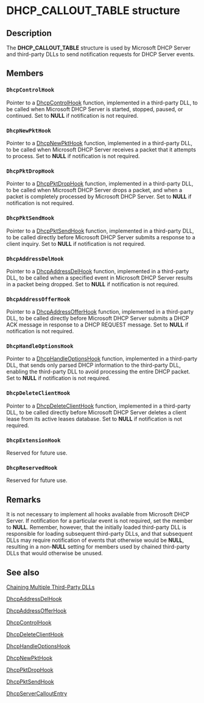 # DHCP_CALLOUT_TABLE structure

## Description

The
**DHCP_CALLOUT_TABLE** structure is used by Microsoft DHCP Server and third-party DLLs to send notification requests for DHCP Server events.

## Members

### `DhcpControlHook`

Pointer to a
[DhcpControlHook](https://learn.microsoft.com/previous-versions/windows/desktop/api/dhcpssdk/nc-dhcpssdk-lpdhcp_control) function, implemented in a third-party DLL, to be called when Microsoft DHCP Server is started, stopped, paused, or continued. Set to **NULL** if notification is not required.

### `DhcpNewPktHook`

Pointer to a
[DhcpNewPktHook](https://learn.microsoft.com/previous-versions/windows/desktop/api/dhcpssdk/nc-dhcpssdk-lpdhcp_newpkt) function, implemented in a third-party DLL, to be called when Microsoft DHCP Server receives a packet that it attempts to process. Set to **NULL** if notification is not required.

### `DhcpPktDropHook`

Pointer to a
[DhcpPktDropHook](https://learn.microsoft.com/previous-versions/windows/desktop/api/dhcpssdk/nc-dhcpssdk-lpdhcp_drop_send) function, implemented in a third-party DLL, to be called when Microsoft DHCP Server drops a packet, and when a packet is completely processed by Microsoft DHCP Server. Set to **NULL** if notification is not required.

### `DhcpPktSendHook`

Pointer to a
[DhcpPktSendHook](https://learn.microsoft.com/previous-versions/windows/desktop/legacy/aa363294(v=vs.85)) function, implemented in a third-party DLL, to be called directly before Microsoft DHCP Server submits a response to a client inquiry. Set to **NULL** if notification is not required.

### `DhcpAddressDelHook`

Pointer to a
[DhcpAddressDelHook](https://learn.microsoft.com/previous-versions/windows/desktop/api/dhcpssdk/nc-dhcpssdk-lpdhcp_prob) function, implemented in a third-party DLL, to be called when a specified event in Microsoft DHCP Server results in a packet being dropped. Set to **NULL** if notification is not required.

### `DhcpAddressOfferHook`

Pointer to a
[DhcpAddressOfferHook](https://learn.microsoft.com/previous-versions/windows/desktop/api/dhcpssdk/nc-dhcpssdk-lpdhcp_give_address) function, implemented in a third-party DLL, to be called directly before Microsoft DHCP Server submits a DHCP ACK message in response to a DHCP REQUEST message. Set to **NULL** if notification is not required.

### `DhcpHandleOptionsHook`

Pointer to a
[DhcpHandleOptionsHook](https://learn.microsoft.com/previous-versions/windows/desktop/api/dhcpssdk/nc-dhcpssdk-lpdhcp_handle_options) function, implemented in a third-party DLL, that sends only parsed DHCP information to the third-party DLL, enabling the third-party DLL to avoid processing the entire DHCP packet. Set to **NULL** if notification is not required.

### `DhcpDeleteClientHook`

Pointer to a
[DhcpDeleteClientHook](https://learn.microsoft.com/previous-versions/windows/desktop/api/dhcpssdk/nc-dhcpssdk-lpdhcp_delete_client) function, implemented in a third-party DLL, to be called directly before Microsoft DHCP Server deletes a client lease from its active leases database. Set to **NULL** if notification is not required.

### `DhcpExtensionHook`

Reserved for future use.

### `DhcpReservedHook`

Reserved for future use.

## Remarks

It is not necessary to implement all hooks available from Microsoft DHCP Server. If notification for a particular event is not required, set the member to **NULL**. Remember, however, that the initially loaded third-party DLL is responsible for loading subsequent third-party DLLs, and that subsequent DLLs may require notification of events that otherwise would be **NULL**, resulting in a non-**NULL** setting for members used by chained third-party DLLs that would otherwise be unused.

## See also

[Chaining Multiple Third-Party DLLs](https://learn.microsoft.com/previous-versions/windows/desktop/dhcp/chaining-multiple-third-party-dlls)

[DhcpAddressDelHook](https://learn.microsoft.com/previous-versions/windows/desktop/api/dhcpssdk/nc-dhcpssdk-lpdhcp_prob)

[DhcpAddressOfferHook](https://learn.microsoft.com/previous-versions/windows/desktop/api/dhcpssdk/nc-dhcpssdk-lpdhcp_give_address)

[DhcpControlHook](https://learn.microsoft.com/previous-versions/windows/desktop/api/dhcpssdk/nc-dhcpssdk-lpdhcp_control)

[DhcpDeleteClientHook](https://learn.microsoft.com/previous-versions/windows/desktop/api/dhcpssdk/nc-dhcpssdk-lpdhcp_delete_client)

[DhcpHandleOptionsHook](https://learn.microsoft.com/previous-versions/windows/desktop/api/dhcpssdk/nc-dhcpssdk-lpdhcp_handle_options)

[DhcpNewPktHook](https://learn.microsoft.com/previous-versions/windows/desktop/api/dhcpssdk/nc-dhcpssdk-lpdhcp_newpkt)

[DhcpPktDropHook](https://learn.microsoft.com/previous-versions/windows/desktop/api/dhcpssdk/nc-dhcpssdk-lpdhcp_drop_send)

[DhcpPktSendHook](https://learn.microsoft.com/previous-versions/windows/desktop/legacy/aa363294(v=vs.85))

[DhcpServerCalloutEntry](https://learn.microsoft.com/previous-versions/windows/desktop/api/dhcpssdk/nc-dhcpssdk-lpdhcp_entry_point_func)
